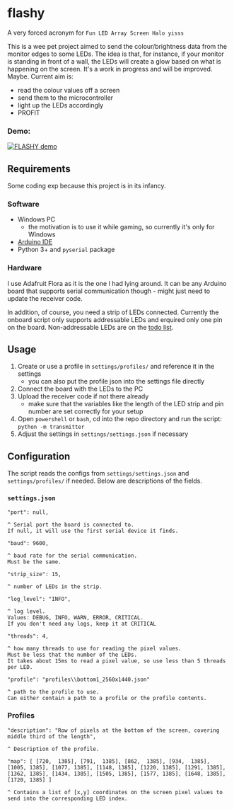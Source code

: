 # flashy
A very forced acronym for ```Fun LED Array Screen Halo yisss```

This is a wee pet project aimed to send the colour/brightness data from the monitor edges to some LEDs. 
The idea is that, for instance, if your monitor is standing in front of a wall, the LEDs will create a glow based on what is happening on the screen.
It's a work in progress and will be improved. Maybe.
Current aim is:

- read the colour values off a screen
- send them to the microcontroller
- light up the LEDs accordingly
- PROFIT

### Demo:
[![FLASHY demo](https://img.youtube.com/vi/ytjLecwWzHU/0.jpg)](https://www.youtube.com/watch?v=ytjLecwWzHU "FLASHY demo")

## Requirements

Some coding exp because this project is in its infancy.

### Software

- Windows PC
    - the motivation is to use it while gaming, so currently it's only for Windows
- [Arduino IDE](https://www.arduino.cc/en/guide/windows)
- Python 3+ and `pyserial` package

### Hardware

I use Adafruit Flora as it is the one I had lying around.
It can be any Arduino board that supports serial communication though - might just need to update the receiver code.

In addition, of course, you need a strip of LEDs connected.
Currently the onboard script only supports addressable LEDs and erquired only one pin on the board.
Non-addressable LEDs are on the [todo list](TODO.md).

## Usage

1. Create or use a profile in `settings/profiles/` and reference it in the settings
    - you can also put the profile json into the settings file directly
1. Connect the board with the LEDs to the PC
2. Upload the receiver code if not there already
    - make sure that the variables like the length of the LED strip and pin number are set correctly for your setup
3. Open `powershell` or `bash`, cd into the repo directory and run the script: `python -m transmitter`
4. Adjust the settings in `settings/settings.json` if necessary

## Configuration

The script reads the configs from `settings/settings.json` and `settings/profiles/` if needed.
Below are descriptions of the fields.

### `settings.json`

`"port": null,`

    ^ Serial port the board is connected to.
    If null, it will use the first serial device it finds.

`"baud": 9600,`

    ^ baud rate for the serial communication.
    Must be the same.

`"strip_size": 15,`

    ^ number of LEDs in the strip.

`"log_level": "INFO",`

    ^ log level.
    Values: DEBUG, INFO, WARN, ERROR, CRITICAL.
    If you don't need any logs, keep it at CRITICAL

`"threads": 4,`

    ^ how many threads to use for reading the pixel values.
    Must be less that the number of the LEDs.
    It takes about 15ms to read a pixel value, so use less than 5 threads per LED.

`"profile": "profiles\\bottom1_2560x1440.json"`

    ^ path to the profile to use.
    Can either contain a path to a profile or the profile contents.

### Profiles

`"description": "Row of pixels at the bottom of the screen, covering middle third of the length",`

    ^ Description of the profile.

`"map": [
    [720,  1385],
    [791,  1385],
    [862,  1385],
    [934,  1385],
    [1005, 1385],
    [1077, 1385],
    [1148, 1385],
    [1220, 1385],
    [1291, 1385],
    [1362, 1385],
    [1434, 1385],
    [1505, 1385],
    [1577, 1385],
    [1648, 1385],
    [1720, 1385]
]`

    ^ Contains a list of [x,y] coordinates on the screen pixel values to send into the corresponding LED index.
